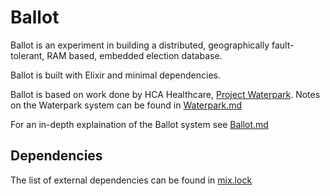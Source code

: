 # Ballot

Ballot is an experiment in building a distributed, geographically
fault-tolerant, RAM based, embedded election database.

Ballot is built with Elixir and minimal dependencies.

Ballot is based on work done by HCA Healthcare, [Project Waterpark](https://www.youtube.com/watch?v=pQ0CvjAJXz4). Notes on the Waterpark system can be found in [Waterpark.md](/docs/Waterpark.md)

For an in-depth explaination of the Ballot system see [Ballot.md](/docs/Ballot.md)

## Dependencies

The list of external dependencies can be found in [mix.lock](mix.lock)
